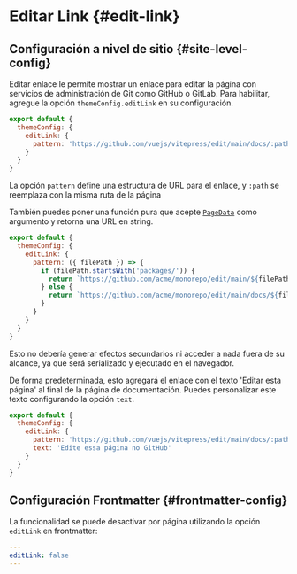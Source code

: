 # Editar Link {#edit-link}

## Configuración a nivel de sitio {#site-level-config}

Editar enlace le permite mostrar un enlace para editar la página con servicios de administración de Git como GitHub o GitLab. Para habilitar, agregue la opción `themeConfig.editLink` en su configuración.

```js
export default {
  themeConfig: {
    editLink: {
      pattern: 'https://github.com/vuejs/vitepress/edit/main/docs/:path'
    }
  }
}
```

La opción `pattern` define una estructura de URL para el enlace, y `:path` se reemplaza con la misma ruta de la página

También puedes poner una función pura que acepte [`PageData`](./runtime-api#usedata) como argumento y retorna una URL en string.

```js
export default {
  themeConfig: {
    editLink: {
      pattern: ({ filePath }) => {
        if (filePath.startsWith('packages/')) {
          return `https://github.com/acme/monorepo/edit/main/${filePath}`
        } else {
          return `https://github.com/acme/monorepo/edit/main/docs/${filePath}`
        }
      }
    }
  }
}
```

Esto no debería generar efectos secundarios ni acceder a nada fuera de su alcance, ya que será serializado y ejecutado en el navegador.

De forma predeterminada, esto agregará el enlace con el texto 'Editar esta página' al final de la página de documentación. Puedes personalizar este texto configurando la opción `text`.

```js
export default {
  themeConfig: {
    editLink: {
      pattern: 'https://github.com/vuejs/vitepress/edit/main/docs/:path',
      text: 'Edite essa página no GitHub'
    }
  }
}
```

## Configuración Frontmatter {#frontmatter-config}

La funcionalidad se puede desactivar por página utilizando la opción `editLink` en frontmatter:

```yaml
---
editLink: false
---
```
